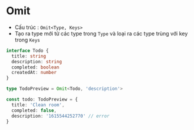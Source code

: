 # Omit

- Cấu trúc : `Omit<Type, Keys>`
- Tạo ra type mới từ các type trong `Type` và loại ra các type trùng với key trong `Keys`

```ts
interface Todo {
  title: string
  description: string
  completed: boolean
  createdAt: number
}

type TodoPreview = Omit<Todo, 'description'>

const todo: TodoPreview = {
  title: 'Clean room',
  completed: false,
  description: '1615544252770' // error
}
```
